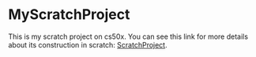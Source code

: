 # MyScratchProject
This is my scratch project on cs50x.
You can see this link for more details about its construction in scratch: [ScratchProject](https://scratch.mit.edu/projects/784229479).

